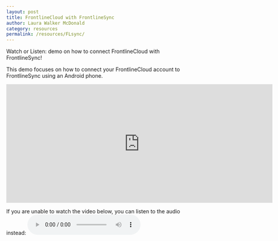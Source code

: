 ```yaml
---
layout: post
title: FrontlineCloud with FrontlineSync
author: Laura Walker McDonald
category: resources
permalink: /resources/FLsync/
---
```

Watch or Listen: demo on how to connect FrontlineCloud with FrontlineSync!

This demo focuses on how to connect your FrontlineCloud account to FrontlineSync using an Android phone.

<iframe width="706" height="315" src="https://www.youtube.com/embed/zon5jsN3M54" frameborder="0" allowfullscreen></iframe>

If you are unable to watch the video below, you can listen to the audio instead:
<audio controls>
  <source src="http://simlab.org/resources/coursem4cso/files/FrontlineCloud%20with%20FrontlineSync_Audio.mp3" type="audio/mpeg">
Your browser does not support the audio element.
</audio>
